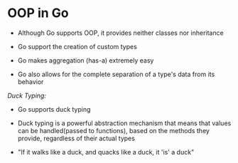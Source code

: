 # OOP in Go

- Although Go supports OOP, it provides neither classes nor inheritance

- Go support the creation of custom types

- Go makes aggregation (has-a) extremely easy

- Go also allows for the complete separation of a type's data from its behavior


*Duck Typing:*

- Go supports duck typing

- Duck typing is a powerful abstraction mechanism that means that values can be
  handled(passed to functions), based on the methods they provide, regardless of
  their actual types

- "If it walks like a duck, and quacks like a duck, it 'is' a duck"

